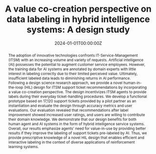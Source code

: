 ---
title: 'A value co-creation perspective on data labeling in hybrid intelligence systems:
  A design study'
authors:
- Mahei Manhai Li
- admin
- Christoph Peters
- Sarah Oeste-Reiss
- Jan Marco Leimeister
publishDate: '2025-07-31T11:06:18.821562Z'
date: "2024-01-01T00:00:00Z"
doi: "https://doi.org/10.1016/j.is.2023.102311"

# Publication type.
# Accepts a single type but formatted as a YAML list (for Hugo requirements).
# Enter a publication type from the CSL standard.
publication_types: ["article"]

# Publication name and optional abbreviated publication name.
publication: "*Information Systems*, 120"
publication_short: ""

abstract: The adoption of innovative technologies confronts IT-Service-Management (ITSM) with an increasing volume and variety of requests. Artificial intelligence (AI) possesses the potential to augment customer service employees. However, the training data for AI systems are annotated by domain experts with little interest in labeling correctly due to their limited perceived value. Ultimately, insufficient labeled data leads to diminishing returns in AI performance. Following a design science research approach, we provide a novel human-in-the-loop (HIL) design for ITSM support ticket recommendations by incorporating a value co-creation perspective. The design incentivizes ITSM agents to provide labels during their everyday ticket-handling procedures. We develop a functional prototype based on 17,120 support tickets provided by a pilot partner as an instantiation and evaluate the design through accuracy metrics and user evaluations. Our evaluation revealed that recommendations after label improvement showed increased user ratings, and users are willing to contribute their domain knowledge. We demonstrate that our design benefits for both human agent and AI systems in the form of hybrid intelligence service systems. Overall, our results emphasize agents' need for value-in-use by providing better results if they improve the labeling of support tickets pre-labeled by AI. Thus, we provide prescriptive knowledge of a novel HIL design that enables efficient and interactive labeling in the context of diverse applications of reinforcement learning systems.

# Summary. An optional shortened abstract.
# summary: Lorem ipsum dolor sit amet, consectetur adipiscing elit. Duis posuere tellus ac convallis placerat. Proin tincidunt magna sed ex sollicitudin condimentum.

tags:
- Hybrid Intelligence
- Interactive Labeling
- Value Co-Creation
- Human-In-The-Loop
- Language Models

featured: true

url_pdf: https://www.sciencedirect.com/science/article/pii/S0306437923001473
url_code: 'https://anonymous.4open.science/r/Bandit-Backend-Clean-7506/'
url_dataset: ''
url_poster: ''
url_project: 'https://projekt-hiss.de/'
url_slides: ''
url_source: ''
url_video: ''

# Featured image
# To use, add an image named `featured.jpg/png` to your page's folder. 
image:
  caption: 'DALL-E'
  focal_point: ""
  preview_only: false

# Associated Projects (optional).
#   Associate this publication with one or more of your projects.
#   Simply enter your project's folder or file name without extension.
#   E.g. `internal-project` references `content/project/internal-project/index.md`.
#   Otherwise, set `projects: []`.
projects: ""

# Slides (optional).
#   Associate this publication with Markdown slides.
#   Simply enter your slide deck's filename without extension.
#   E.g. `slides: "example"` references `content/slides/example/index.md`.
#   Otherwise, set `slides: ""`.
slides:  ""
---
